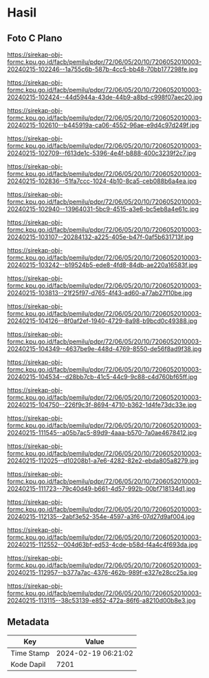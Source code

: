 # Hasil

## Foto C Plano

https://sirekap-obj-formc.kpu.go.id/facb/pemilu/pdpr/72/06/05/20/10/7206052010003-20240215-102246--1a755c6b-587b-4cc5-bb48-70bb177298fe.jpg

https://sirekap-obj-formc.kpu.go.id/facb/pemilu/pdpr/72/06/05/20/10/7206052010003-20240215-102424--44d5944a-43de-44b9-a8bd-c998f07aec20.jpg

https://sirekap-obj-formc.kpu.go.id/facb/pemilu/pdpr/72/06/05/20/10/7206052010003-20240215-102610--b445919a-ca06-4552-96ae-e9d4c97d249f.jpg

https://sirekap-obj-formc.kpu.go.id/facb/pemilu/pdpr/72/06/05/20/10/7206052010003-20240215-102709--f613de1c-5396-4e4f-b888-400c3239f2c7.jpg

https://sirekap-obj-formc.kpu.go.id/facb/pemilu/pdpr/72/06/05/20/10/7206052010003-20240215-102836--51fa7ccc-1024-4b10-8ca5-ceb088b6a4ea.jpg

https://sirekap-obj-formc.kpu.go.id/facb/pemilu/pdpr/72/06/05/20/10/7206052010003-20240215-102940--13964031-5bc9-4515-a3e6-bc5eb8a4e61c.jpg

https://sirekap-obj-formc.kpu.go.id/facb/pemilu/pdpr/72/06/05/20/10/7206052010003-20240215-103107--20284132-a225-405e-b47f-0af5b631713f.jpg

https://sirekap-obj-formc.kpu.go.id/facb/pemilu/pdpr/72/06/05/20/10/7206052010003-20240215-103242--b19524b5-ede8-4fd8-84db-ae220a16583f.jpg

https://sirekap-obj-formc.kpu.go.id/facb/pemilu/pdpr/72/06/05/20/10/7206052010003-20240215-103813--21f25f97-d765-4f43-ad60-a77ab27f10be.jpg

https://sirekap-obj-formc.kpu.go.id/facb/pemilu/pdpr/72/06/05/20/10/7206052010003-20240215-104126--8f0af2ef-1940-4729-8a98-b9bcd0c49388.jpg

https://sirekap-obj-formc.kpu.go.id/facb/pemilu/pdpr/72/06/05/20/10/7206052010003-20240215-104349--4637be9e-448d-4769-8550-de56f8ad9f38.jpg

https://sirekap-obj-formc.kpu.go.id/facb/pemilu/pdpr/72/06/05/20/10/7206052010003-20240215-104534--d28bb7cb-41c5-44c9-9c88-c4d760bf65ff.jpg

https://sirekap-obj-formc.kpu.go.id/facb/pemilu/pdpr/72/06/05/20/10/7206052010003-20240215-104750--226f9c3f-8694-4710-b362-1d4fe73dc33e.jpg

https://sirekap-obj-formc.kpu.go.id/facb/pemilu/pdpr/72/06/05/20/10/7206052010003-20240215-111545--a05b7ac5-89d9-4aaa-b570-7a0ae4678412.jpg

https://sirekap-obj-formc.kpu.go.id/facb/pemilu/pdpr/72/06/05/20/10/7206052010003-20240215-112025--d10208b1-a7e6-4282-82e2-ebda805a8279.jpg

https://sirekap-obj-formc.kpu.go.id/facb/pemilu/pdpr/72/06/05/20/10/7206052010003-20240215-111723--79c40d49-b661-4d57-992b-00bf718134d1.jpg

https://sirekap-obj-formc.kpu.go.id/facb/pemilu/pdpr/72/06/05/20/10/7206052010003-20240215-112135--2abf3e52-354e-4597-a3f6-07d27d9af004.jpg

https://sirekap-obj-formc.kpu.go.id/facb/pemilu/pdpr/72/06/05/20/10/7206052010003-20240215-112552--004d63bf-ed53-4cde-b58d-f4a4c4f693da.jpg

https://sirekap-obj-formc.kpu.go.id/facb/pemilu/pdpr/72/06/05/20/10/7206052010003-20240215-112957--b377a7ac-4376-462b-989f-e327e28cc25a.jpg

https://sirekap-obj-formc.kpu.go.id/facb/pemilu/pdpr/72/06/05/20/10/7206052010003-20240215-113115--38c53139-e852-472a-86f6-a8210d00b8e3.jpg


## Metadata

| Key        | Value               |
| ---------- | ------------------- |
| Time Stamp | 2024-02-19 06:21:02 |
| Kode Dapil | 7201                |



